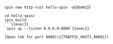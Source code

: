 `spin new http-rust hello-spin -a`{{exec}}
```
cd hello-spin/
spin build
```{{exec}}
`spin up --listen 0.0.0.0:8080`{{exec}}

[Open tab for port 8080]({{TRAFFIC_HOST1_8080}})